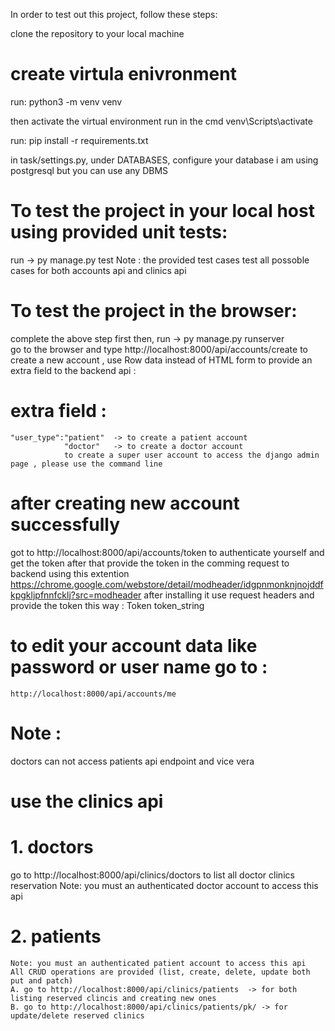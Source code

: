 In order to test out this project, follow these steps:

clone the repository to your local machine
# create virtula enivronment
run: python3 -m venv venv

then activate the virtual environment run in the cmd  venv\Scripts\activate

run: pip install -r requirements.txt

in task/settings.py, under DATABASES, configure your database i am using postgresql but you can use any DBMS 

# To test the project in your local host using provided unit tests:
 
 run ->  py manage.py test 
 Note : the provided test cases test all possoble cases for both accounts api and clinics api 
 
# To test the project in the browser:
complete the above step first then,
  run ->  py manage.py runserver  
go to the browser and type http://localhost:8000/api/accounts/create 
to create a new account , use Row data  instead of HTML form to provide an extra field to the backend api :
# extra field :
    "user_type":"patient"  -> to create a patient account 
                "doctor"   -> to create a doctor account 
                to create a super user account to access the django admin page , please use the command line
# after creating new account successfully 
got to    http://localhost:8000/api/accounts/token  to authenticate yourself and get the token 
after that provide the token in the comming request to backend using this extention 
https://chrome.google.com/webstore/detail/modheader/idgpnmonknjnojddfkpgkljpfnnfcklj?src=modheader 
 after installing it use request headers and provide the token this way :
   Token token_string
# to edit your account data like password or user name go to :
    http://localhost:8000/api/accounts/me 

# Note :
  doctors can not access patients api endpoint and vice vera

# use the clinics api 
# 1. doctors 
  go to   http://localhost:8000/api/clinics/doctors  to list all doctor clinics reservation 
  Note: you must an authenticated doctor account to access this api 
# 2. patients 
    Note: you must an authenticated patient account to access this api 
    All CRUD operations are provided (list, create, delete, update both put and patch)
    A. go to http://localhost:8000/api/clinics/patients  -> for both listing reserved clincis and creating new ones 
    B. go to http://localhost:8000/api/clinics/patients/pk/ -> for update/delete reserved clinics 

